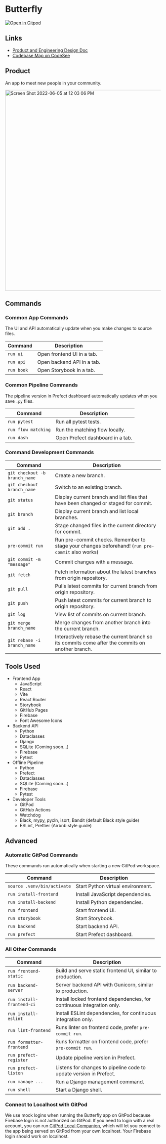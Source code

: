 # Butterfly

[![Open in Gitpod](https://gitpod.io/button/open-in-gitpod.svg)](https://gitpod-redirect.herokuapp.com/)

## Links

- [Product and Engineering Design Doc](https://docs.google.com/document/d/1X_RHbXHpLTzLspmzhQ2klwR37ELQBq5CaEYkF4KTLdQ/edit)
- [Codebase Map on CodeSee](https://app.codesee.io/maps/public/d4c38260-d070-11ec-bfe6-f55abd149412)

## Product

An app to meet new people in your community.

<img width="650" alt="Screen Shot 2022-06-05 at 12 03 06 PM" src="https://user-images.githubusercontent.com/11896652/174471547-3528edc8-6be2-44c3-8e32-cb1d74b87e4b.png">

## Commands

### Common App Commands

The UI and API automatically update when you make changes to source files.

| Command    | Description                |
| ---------- | -------------------------- |
| `run ui`   | Open frontend UI in a tab. |
| `run api`  | Open backend API in a tab. |
| `run book` | Open Storybook in a tab.   |

### Common Pipeline Commands

The pipeline version in Prefect dashboard automatically updates when you save `.py` files.

| Command             | Description                      |
| ------------------- | -------------------------------- |
| `run pytest`        | Run all pytest tests.            |
| `run flow matching` | Run the matching flow locally.   |
| `run dash`          | Open Prefect dashboard in a tab. |

### Command Development Commands

| Command                       | Description                                                                                      |
| ----------------------------- | ------------------------------------------------------------------------------------------------ |
| `git checkout -b branch_name` | Create a new branch.                                                                             |
| `git checkout branch_name`    | Switch to an existing branch.                                                                    |
| `git status`                  | Display current branch and list files that have been changed or staged for commit.               |
| `git branch`                  | Display current branch and list local branches.                                                  |
| `git add .`                   | Stage changed files in the current directory for commit.                                         |
| `pre-commit run`              | Run pre-commit checks. Remember to stage your changes beforehand! (`run pre-commit` also works)  |
| `git commit -m "message"`     | Commit changes with a message.                                                                   |
| `git fetch`                   | Fetch information about the latest branches from origin repository.                              |
| `git pull`                    | Pulls latest commits for current branch from origin repository.                                  |
| `git push`                    | Push latest commits for current branch to origin repository.                                     |
| `git log`                     | View list of commits on current branch.                                                          |
| `git merge branch_name`       | Merge changes from another branch into the current branch.                                       |
| `git rebase -i branch_name`   | Interactively rebase the current branch so its commits come after the commits on another branch. |

## Tools Used

- Frontend App
  - JavaScript
  - React
  - Vite
  - React Router
  - Storybook
  - GitHub Pages
  - Firebase
  - Font Awesome Icons
- Backend API
  - Python
  - Dataclasses
  - Django
  - SQLite (Coming soon...)
  - Firebase
  - Pytest
- Offline Pipeline
  - Python
  - Prefect
  - Dataclasses
  - SQLite (Coming soon...)
  - Firebase
  - Pytest
- Developer Tools
  - GitPod
  - GitHub Actions
  - Watchdog
  - Black, mypy, pycln, isort, Bandit (default Black style guide)
  - ESLint, Prettier (Airbnb style guide)

## Advanced

### Automatic GitPod Commands

These commands run automatically when starting a new GitPod workspace.

| Command                     | Description                       |
| --------------------------- | --------------------------------- |
| `source .venv/bin/activate` | Start Python virtual environment. |
| `run install-frontend`      | Install JavaScript dependencies.  |
| `run install-backend`       | Install Python dependencies.      |
| `run frontend`              | Start frontend UI.                |
| `run storybook`             | Start Storybook.                  |
| `run backend`               | Start backend API.                |
| `run prefect`               | Start Prefect dashboard.          |

### All Other Commands

| Command                   | Description                                                            |
| ------------------------- | ---------------------------------------------------------------------- |
| `run frontend-static`     | Build and serve static frontend UI, similar to production.             |
| `run backend-server`      | Server backend API with Gunicorn, similar to production.               |
| `run install-frontend-ci` | Install locked frontend dependencies, for continuous integration only. |
| `run install-eslint`      | Install ESLint dependencies, for continuous integration only.          |
| `run lint-frontend`       | Runs linter on frontend code, prefer `pre-commit run`.                 |
| `run formatter-frontend`  | Runs formatter on frontend code, prefer `pre-commit run`.              |
| `run prefect-register`    | Update pipeline version in Prefect.                                    |
| `run prefect-listen`      | Listens for changes to pipeline code to update version in Prefect.     |
| `run manage ...`          | Run a Django management command.                                       |
| `run shell`               | Start a Django shell.                                                  |

### Connect to Localhost with GitPod

We use mock logins when running the Butterfly app on GitPod because Firebase login is not authorized on GitPod. If you need to login with a real account, you can run [GitPod Local Companion](https://www.gitpod.io/blog/local-app), which will let you connect to the app being served on GitPod from your own localhost. Your Firebase login should work on localhost.
